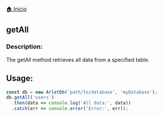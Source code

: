 [🏠 Inicio](../README.md)

## getAll
### Description:

The getAll method retrieves all data from a specified table.

## Usage:

````javascript
const db = new ArletDb('path/to/database', 'myDatabase');
db.getAll('users')
  .then(data => console.log('All data:', data))
  .catch(err => console.error('Error:', err));
````